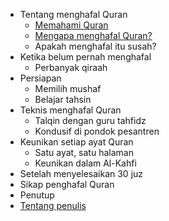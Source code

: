 - Tentang menghafal Quran
  - [Memahami Quran](memahami-quran.md)
  - [Mengapa menghafal Quran?](mengapa-menghafal-quran.md)
  - Apakah menghafal itu susah?
- Ketika belum pernah menghafal 
  - Perbanyak qiraah
- Persiapan
  - Memilih mushaf
  - Belajar tahsin
- Teknis menghafal Quran 
  - Talqin dengan guru tahfidz
  - Kondusif di pondok pesantren
- Keunikan setiap ayat Quran
  - Satu ayat, satu halaman
  - Keunikan dalam Al-Kahfi
- Setelah menyelesaikan 30 juz
- Sikap penghafal Quran
- Penutup
- [Tentang penulis](tentang-penulis.md)